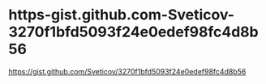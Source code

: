 # https-gist.github.com-Sveticov-3270f1bfd5093f24e0edef98fc4d8b56
https://gist.github.com/Sveticov/3270f1bfd5093f24e0edef98fc4d8b56

